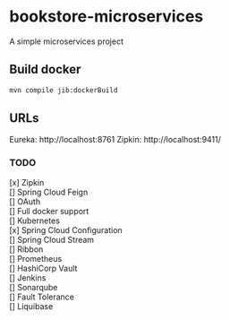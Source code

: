 # bookstore-microservices
A simple microservices project

## Build docker

```bash
mvn compile jib:dockerBuild
```

## URLs

Eureka: http://localhost:8761
Zipkin: http://localhost:9411/

### TODO

[x] Zipkin  
[] Spring Cloud Feign  
[] OAuth  
[] Full docker support  
[] Kubernetes  
[x] Spring Cloud Configuration  
[] Spring Cloud Stream  
[] Ribbon  
[] Prometheus  
[] HashiCorp Vault  
[] Jenkins  
[] Sonarqube  
[] Fault Tolerance  
[] Liquibase  
